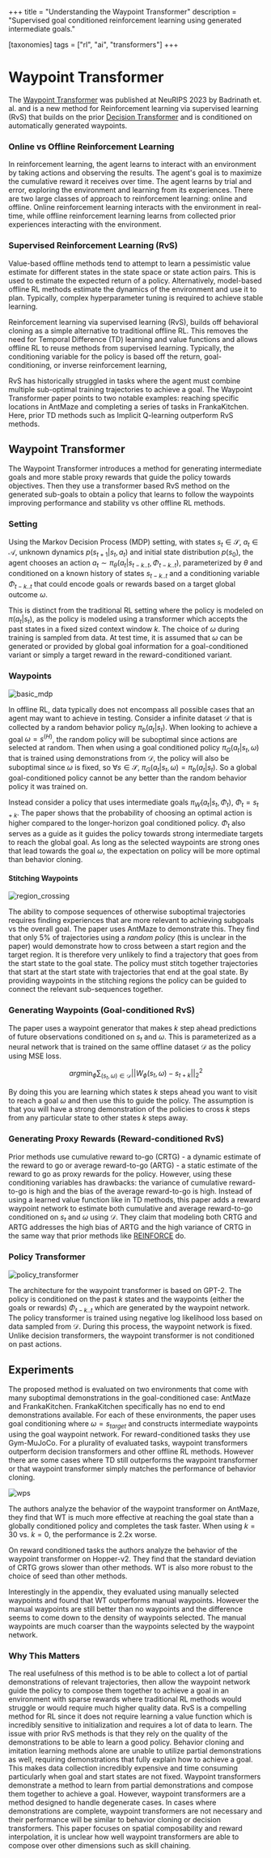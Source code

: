 +++
title = "Understanding the Waypoint Transformer"
description = "Supervised goal conditioned reinforcement learning using generated intermediate goals."

[taxonomies]
tags = ["rl", "ai", "transformers"]
+++

# Waypoint Transformer

The [Waypoint Transformer](https://openreview.net/pdf?id=BYywOFbRFz) was published at NeuRIPS 2023 by Badrinath et. al. and is a new method for Reinforcement learning via supervised learning (RvS) that builds on the prior [Decision Transformer](https://arxiv.org/abs/2106.01345) and is conditioned on automatically generated waypoints.

### Online vs Offline Reinforcement Learning

In reinforcement learning, the agent learns to interact with an environment by taking actions and observing the results. The agent's goal is to maximize the cumulative reward it receives over time. The agent learns by trial and error, exploring the environment and learning from its experiences. There are two large classes of approach to reinforcement learning: online and offline. Online reinforcement learning interacts with the environment in real-time, while offline reinforcement learning learns from collected prior experiences interacting with the environment.

### Supervised Reinforcement Learning (RvS)

Value-based offline methods tend to attempt to learn a pessimistic value estimate for different states in the state space or state action pairs. This is used to estimate the expected return of a policy. Alternatively, model-based offline RL methods estimate the dynamics of the environment and use it to plan. Typically, complex hyperparameter tuning is required to achieve stable learning.

Reinforcement learning via supervised learning (RvS), builds off behavioral cloning as a simple alternative to traditional offline RL. This removes the need for Temporal Difference (TD) learning and value functions and allows offline RL to reuse methods from supervised learning. Typically, the conditioning variable for the policy is based off the return, goal-conditioning, or inverse reinforcement learning,

RvS has historically struggled in tasks where the agent must combine multiple sub-optimal training trajectories to achieve a goal. The Waypoint Transformer paper points to two notable examples: reaching specific locations in AntMaze and completing a series of tasks in FrankaKitchen. Here, prior TD methods such as Implicit Q-learning outperform RvS methods.

## Waypoint Transformer

The Waypoint Transformer introduces a method for generating intermediate goals and more stable proxy rewards that guide the policy towards objectives. Then they use a transformer based RvS method on the generated sub-goals to obtain a policy that learns to follow the waypoints improving performance and stability vs other offline RL methods.

### Setting

Using the Markov Decision Process (MDP) setting, with states $s_t \in \mathcal{S}$, $a_t \in \mathcal{A}$, unknown dynamics $p(s_{t+1} | s_t, a_t)$ and initial state distribution $p(s_0)$, the agent chooses an action $a_t \sim \pi_{\theta}(a_t | s_{t-k..t}, \Phi_{t-k..t})$, parameterized by $\theta$ and conditioned on a known history of states $s_{t-k..t}$ and a conditioning variable $\Phi_{t-k..t}$ that could encode goals or rewards based on a target global outcome $\omega$.

This is distinct from the traditional RL setting where the policy is modeled on $\pi(a_t | s_t)$, as the policy is modeled using a transformer which accepts the past states in a fixed sized context window $k$. The choice of $\omega$ during training is sampled from data. At test time, it is assumed that $\omega$ can be generated or provided by global goal information for a goal-conditioned variant or simply a target reward in the reward-conditioned variant.

### Waypoints

![basic_mdp](imgs/basic_mdp.png)

In offline RL, data typically does not encompass all possible cases that an agent may want to achieve in testing. Consider a infinite dataset $\mathcal{D}$ that is collected by a random behavior policy $\pi_{b}(a_t|s_t)$. When looking to achieve a goal $\omega = s^{(H)}$, the random policy will be suboptimal since actions are selected at random. Then when using a goal conditioned policy $\pi_{G}(a_t|s_t,\omega)$ that is trained using demonstrations from $\mathcal{D}$, the policy will also be suboptimal since $\omega$ is fixed, so $\forall s \in \mathcal{S},$ $\pi_{G}(a_t|s_t,\omega) = \pi_{b}(a_t|s_t)$. So a global goal-conditioned policy cannot be any better than the random behavior policy it was trained on.

Instead consider a policy that uses intermediate goals $\pi_{W}(a_t|s_t, \Phi_t)$, $\Phi_t = s_{t+k}$. The paper shows that the probability of choosing an optimal action is higher compared to the longer-horizon goal conditioned policy. $\Phi_t$ also serves as a guide as it guides the policy towards strong intermediate targets to reach the global goal. As long as the selected waypoints are strong ones that lead towards the goal $\omega$, the expectation on policy will be more optimal than behavior cloning.

#### Stitching Waypoints

![region_crossing](imgs/region_crossing.png)

The ability to compose sequences of otherwise suboptimal trajectories requires finding experiences that are more relevant to achieving subgoals vs the overall goal. The paper uses AntMaze to demonstrate this. They find that only 5% of trajectories using a _random policy_ (this is unclear in the paper) would demonstrate how to cross between a start region and the target region. It is therefore very unlikely to find a trajectory that goes from the start state to the goal state. The policy must stitch together trajectories that start at the start state with trajectories that end at the goal state. By providing waypoints in the stitching regions the policy can be guided to connect the relevant sub-sequences together.

### Generating Waypoints (Goal-conditioned RvS)

The paper uses a waypoint generator that makes $k$ step ahead predictions of future observations conditioned on $s_t$ and $\omega$. This is parameterized as a neural network that is trained on the same offline dataset $\mathcal{D}$ as the policy using MSE loss.

$$
arg\min_{\phi} \sum_{(s_t, \omega) \in \mathcal{D}} || W_{\phi}(s_t, \omega) - s_{t+k} ||^2_2
$$

By doing this you are learning which states $k$ steps ahead you want to visit to reach a goal $\omega$ and then use this to guide the policy. The assumption is that you will have a strong demonstration of the policies to cross $k$ steps from any particular state to other states $k$ steps away.

### Generating Proxy Rewards (Reward-conditioned RvS)

Prior methods use cumulative reward to-go (CRTG) - a dynamic estimate of the reward to go or average reward-to-go (ARTG) - a static estimate of the reward to go as proxy rewards for the policy. However, using these conditioning variables has drawbacks: the variance of cumulative reward-to-go is high and the bias of the average reward-to-go is high. Instead of using a learned value function like in TD methods, this paper adds a reward waypoint network to estimate both cumulative and average reward-to-go conditioned on $s_t$ and $\omega$ using $\mathcal{D}$. They claim that modeling both CRTG and ARTG addresses the high bias of ARTG and the high variance of CRTG in the same way that prior methods like [REINFORCE](https://link.springer.com/article/10.1007/BF00992696) do.

### Policy Transformer

![policy_transformer](imgs/wt.png)

The architecture for the waypoint transformer is based on GPT-2. The policy is conditioned on the past $k$ states and the waypoints (either the goals or rewards) $\Phi_{t - k..t}$ which are generated by the waypoint network. The policy transformer is trained using negative log likelihood loss based on data sampled from $\mathcal{D}$. During this process, the waypoint network is fixed. Unlike decision transformers, the waypoint transformer is not conditioned on past actions.

## Experiments

The proposed method is evaluated on two environments that come with many suboptimal demonstrations in the goal-conditioned case: AntMaze and FrankaKitchen. FrankaKitchen specifically has no end to end demonstrations available. For each of these environments, the paper uses goal conditioning where $\omega = s_{target}$ and constructs intermediate waypoints using the goal waypoint network. For reward-conditioned tasks they use Gym-MuJoCo. For a plurality of evaluated tasks, waypoint transformers outperform decision transformers and other offline RL methods. However there are some cases where TD still outperforms the waypoint transformer or that waypoint transformer simply matches the performance of behavior cloning.

![wps](imgs/wps.png)

The authors analyze the behavior of the waypoint transformer on AntMaze, they find that WT is much more effective at reaching the goal state than a globally conditioned policy and completes the task faster. When using $k = 30$ vs. $k = 0$, the performance is 2.2x worse.

On reward conditioned tasks the authors analyze the behavior of the waypoint transformer on Hopper-v2. They find that the standard deviation of CRTG grows slower than other methods. WT is also more robust to the choice of seed than other methods.

Interestingly in the appendix, they evaluated using manually selected waypoints and found that WT outperforms manual waypoints. However the manual waypoints are still better than no waypoints and the difference seems to come down to the density of waypoints selected. The manual waypoints are much coarser than the waypoints selected by the waypoint network.

### Why This Matters

The real usefulness of this method is to be able to collect a lot of partial demonstrations of relevant trajectories, then allow the waypoint network guide the policy to compose them together to achieve a goal in an environment with sparse rewards where traditional RL methods would struggle or would require much higher quality data. RvS is a compelling method for RL since it does not require learning a value function which is incredibly sensitive to initialization and requires a lot of data to learn. The issue with prior RvS methods is that they rely on the quality of the demonstrations to be able to learn a good policy. Behavior cloning and imitation learning methods alone are unable to utilize partial demonstrations as well, requiring demonstrations that fully explain how to achieve a goal. This makes data collection incredibly expensive and time consuming particularly when goal and start states are not fixed. Waypoint transformers demonstrate a method to learn from partial demonstrations and compose them together to achieve a goal. However, waypoint transformers are a method designed to handle degenerate cases. In cases where demonstrations are complete, waypoint transformers are not necessary and their performance will be similar to behavior cloning or decision transformers. This paper focuses on spatial composability and reward interpolation, it is unclear how well waypoint transformers are able to compose over other dimensions such as skill chaining.
